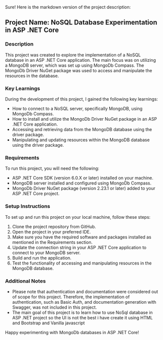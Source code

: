 Sure! Here is the markdown version of the project description:

## Project Name: NoSQL Database Experimentation in ASP .NET Core

### Description

This project was created to explore the implementation of a NoSQL database in an ASP .NET Core application. The main focus was on utilizing a MongoDB server, which was set up using MongoDb Compass. The MongoDb Driver NuGet package was used to access and manipulate the resources in the database.

### Key Learnings

During the development of this project, I gained the following key learnings:

- How to connect to a NoSQL server, specifically MongoDB, using MongoDb Compass.
- How to install and utilize the MongoDb Driver NuGet package in an ASP .NET Core application.
- Accessing and retrieving data from the MongoDB database using the driver package.
- Manipulating and updating resources within the MongoDB database using the driver package.

### Requirements

To run this project, you will need the following:

- ASP .NET Core SDK (version 6.0.X or later) installed on your machine.
- MongoDB server installed and configured using MongoDb Compass.
- MongoDb Driver NuGet package (version 2.23.1 or later) added to your ASP .NET Core project.

### Setup Instructions

To set up and run this project on your local machine, follow these steps:

1. Clone the project repository from GitHub.
2. Open the project in your preferred IDE.
3. Make sure you have the required software and packages installed as mentioned in the Requirements section.
4. Update the connection string in your ASP .NET Core application to connect to your MongoDB server.
5. Build and run the application.
6. Test the functionality of accessing and manipulating resources in the MongoDB database.

### Additional Notes

- Please note that authentication and documentation were considered out of scope for this project. Therefore, the implementation of authentication, such as Basic Auth, and documentation generation with Swagger, was not included in this project.
- The main goal of this project is to learn how to use NoSql database in ASP .NET project so the UI is not the best i have create it using HTML and Bootstrap and Vanilla javascript 

Happy experimenting with MongoDb databases in ASP .NET Core!

